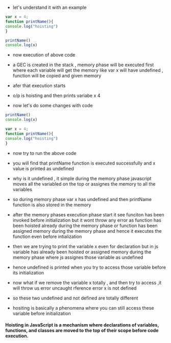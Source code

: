 -  let's understand it with an example
```js
var x = 4;
function printName(){
console.log("hoisting")
}

printName()
console.log(x)
```
- now execution of above code
- a GEC is created in the stack , memory phase will be executed first where each variable will get the memory like var x will have undefined , function will be copied and given memory
- afer that execution starts
- o/p is hoisting and then prints variabe x 4

- now let's do some changes with code

```js
printName()
console.log(x)

var x = 4;
function printName(){
console.log("hoisting")
}

```

-  now try to run the above code
-  you will find that printName function is executed successfully and x value is printed as undefined
- why is it undefined , it simple during the memory phase javascript moves all the variabled on the top or assignes the memory to all the variables
- so during memory phase var x has undefined and then printName function is also stored in the memory
- after the memory phases execution phase start it see funciton has been invoked before initialization but it wont throw any error as function has been hoisted already during the memory phase or function has been assigned memory during the memory phase and hence it executes the function even before intialization
- then we are trying to print the variable x even for declaration but in js variable has already been hoisted or assigned memory during the memory phase where js assignes those variable as undefined
- hence undefined is printed when you try to access those variable before its initialization

- now what if we remove the variable x totally , and then try to access ,it will throw us error uncaught rference error x is not defined
- so these two undefined and not defined are totally different
- hositing is basically a phenomena where you can still access these variable before initialization

#### Hoisting in JavaScript is a mechanism where declarations of variables, functions, and classes are moved to the top of their scope before code execution. 
